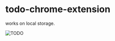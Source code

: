 # todo-chrome-extension
works on local storage.

![TODO](https://user-images.githubusercontent.com/84097113/163403722-4849aaa8-2b7b-4458-9ebb-ed275d4396fd.jpg)
